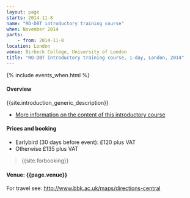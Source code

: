 ```yaml
---
layout: page
starts: 2014-11-8
name: "RO-DBT introductory training course"
when: November 2014
parts:
    - from: 2014-11-8
location: London
venue: Birbeck College, University of London
title: "RO-DBT introductory training course, 1-day, London, 2014"
---
```



{% include events_when.html %}


#### Overview

{{site.introduction_generic_description}}

- [More information on the content of this introductory course](/training/introduction.html)


#### Prices and booking

- Earlybird (30 days before event): £120 plus VAT
- Otherwise £135 plus VAT

> {{site.forbooking}}


#### Venue: {{page.venue}}

For travel see: http://www.bbk.ac.uk/maps/directions-central
